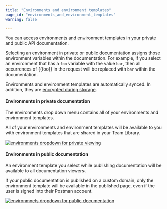 ```yaml
---
title: "Environments and environment templates"
page_id: "environments_and_environment_templates"
warning: false

---
```


You can access environments and environment templates in your private and public API documentation.

Selecting an environment in private or public documentation assigns those environment variables within the documentation. For example, if you select an environment that has a `foo` variable with the value `bar`, then all occurrences of {{foo}} in the request will be replaced with `bar` within the documentation.

Environments and environment templates are automatically synced. In addition, they are [encrypted during storage](https://www.postman.com/security).

#### Environments in private documentation

The environments drop down menu contains all of your environments and environment templates.

All of your environments and environment templates will be available to you with environment templates that are shared in your Team Library.

[![environments dropdown for private viewing](https://assets.postman.com/postman-docs/docs-private-environment2.png)](https://assets.postman.com/postman-docs/docs-private-environment2.png)

#### Environments in public documentation

An environment template you select while publishing documentation will be available to all documentation viewers.

If your public documentation is published on a custom domain, only the environment template will be available in the published page, even if the user is signed into their Postman account.

[![environmnets dropdown for public documentation](https://assets.postman.com/postman-docs/docs-public-environMenu010718.png)](https://assets.postman.com/postman-docs/docs-public-environMenu010718.png)
